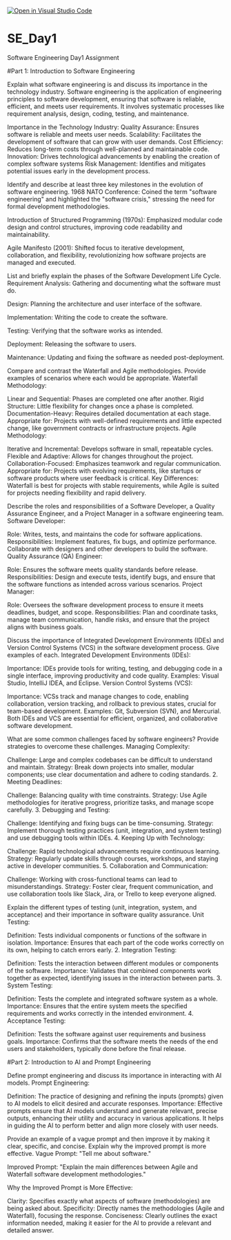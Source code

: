 [![Open in Visual Studio Code](https://classroom.github.com/assets/open-in-vscode-2e0aaae1b6195c2367325f4f02e2d04e9abb55f0b24a779b69b11b9e10269abc.svg)](https://classroom.github.com/online_ide?assignment_repo_id=15583345&assignment_repo_type=AssignmentRepo)
# SE_Day1
Software Engineering Day1 Assignment

#Part 1: Introduction to Software Engineering

Explain what software engineering is and discuss its importance in the technology industry.
Software engineering is the application of engineering principles to software development, ensuring that software is reliable, efficient, and meets user requirements. It involves systematic processes like requirement analysis, design, coding, testing, and maintenance.

Importance in the Technology Industry:
Quality Assurance: Ensures software is reliable and meets user needs.
Scalability: Facilitates the development of software that can grow with user demands.
Cost Efficiency: Reduces long-term costs through well-planned and maintainable code.
Innovation: Drives technological advancements by enabling the creation of complex software systems
Risk Management: Identifies and mitigates potential issues early in the development process.

Identify and describe at least three key milestones in the evolution of software engineering.
1968 NATO Conference: Coined the term "software engineering" and highlighted the "software crisis," stressing the need for formal development methodologies.

Introduction of Structured Programming (1970s): Emphasized modular code design and control structures, improving code readability and maintainability.

Agile Manifesto (2001): Shifted focus to iterative development, collaboration, and flexibility, revolutionizing how software projects are managed and executed.

List and briefly explain the phases of the Software Development Life Cycle.
Requirement Analysis: Gathering and documenting what the software must do.

Design: Planning the architecture and user interface of the software.

Implementation: Writing the code to create the software.

Testing: Verifying that the software works as intended.

Deployment: Releasing the software to users.

Maintenance: Updating and fixing the software as needed post-deployment.

Compare and contrast the Waterfall and Agile methodologies. Provide examples of scenarios where each would be appropriate.
Waterfall Methodology:

Linear and Sequential: Phases are completed one after another.
Rigid Structure: Little flexibility for changes once a phase is completed.
Documentation-Heavy: Requires detailed documentation at each stage.
Appropriate for: Projects with well-defined requirements and little expected change, like government contracts or infrastructure projects.
Agile Methodology:

Iterative and Incremental: Develops software in small, repeatable cycles.
Flexible and Adaptive: Allows for changes throughout the project.
Collaboration-Focused: Emphasizes teamwork and regular communication.
Appropriate for: Projects with evolving requirements, like startups or software products where user feedback is critical.
Key Differences: Waterfall is best for projects with stable requirements, while Agile is suited for projects needing flexibility and rapid delivery.

Describe the roles and responsibilities of a Software Developer, a Quality Assurance Engineer, and a Project Manager in a software engineering team.
Software Developer:

Role: Writes, tests, and maintains the code for software applications.
Responsibilities: Implement features, fix bugs, and optimize performance. Collaborate with designers and other developers to build the software.
Quality Assurance (QA) Engineer:

Role: Ensures the software meets quality standards before release.
Responsibilities: Design and execute tests, identify bugs, and ensure that the software functions as intended across various scenarios.
Project Manager:

Role: Oversees the software development process to ensure it meets deadlines, budget, and scope.
Responsibilities: Plan and coordinate tasks, manage team communication, handle risks, and ensure that the project aligns with business goals.

Discuss the importance of Integrated Development Environments (IDEs) and Version Control Systems (VCS) in the software development process. Give examples of each.
Integrated Development Environments (IDEs):

Importance: IDEs provide tools for writing, testing, and debugging code in a single interface, improving productivity and code quality.
Examples: Visual Studio, IntelliJ IDEA, and Eclipse.
Version Control Systems (VCS):

Importance: VCSs track and manage changes to code, enabling collaboration, version tracking, and rollback to previous states, crucial for team-based development.
Examples: Git, Subversion (SVN), and Mercurial.
Both IDEs and VCS are essential for efficient, organized, and collaborative software development.

What are some common challenges faced by software engineers? Provide strategies to overcome these challenges.
Managing Complexity:

Challenge: Large and complex codebases can be difficult to understand and maintain.
Strategy: Break down projects into smaller, modular components; use clear documentation and adhere to coding standards.
2. Meeting Deadlines:

Challenge: Balancing quality with time constraints.
Strategy: Use Agile methodologies for iterative progress, prioritize tasks, and manage scope carefully.
3. Debugging and Testing:

Challenge: Identifying and fixing bugs can be time-consuming.
Strategy: Implement thorough testing practices (unit, integration, and system testing) and use debugging tools within IDEs.
4. Keeping Up with Technology:

Challenge: Rapid technological advancements require continuous learning.
Strategy: Regularly update skills through courses, workshops, and staying active in developer communities.
5. Collaboration and Communication:

Challenge: Working with cross-functional teams can lead to misunderstandings.
Strategy: Foster clear, frequent communication, and use collaboration tools like Slack, Jira, or Trello to keep everyone aligned.

Explain the different types of testing (unit, integration, system, and acceptance) and their importance in software quality assurance.
 Unit Testing:

Definition: Tests individual components or functions of the software in isolation.
Importance: Ensures that each part of the code works correctly on its own, helping to catch errors early.
2. Integration Testing:

Definition: Tests the interaction between different modules or components of the software.
Importance: Validates that combined components work together as expected, identifying issues in the interaction between parts.
3. System Testing:

Definition: Tests the complete and integrated software system as a whole.
Importance: Ensures that the entire system meets the specified requirements and works correctly in the intended environment.
4. Acceptance Testing:

Definition: Tests the software against user requirements and business goals.
Importance: Confirms that the software meets the needs of the end users and stakeholders, typically done before the final release.

#Part 2: Introduction to AI and Prompt Engineering


Define prompt engineering and discuss its importance in interacting with AI models.
Prompt Engineering:

Definition: The practice of designing and refining the inputs (prompts) given to AI models to elicit desired and accurate responses.
Importance: Effective prompts ensure that AI models understand and generate relevant, precise outputs, enhancing their utility and accuracy in various applications. It helps in guiding the AI to perform better and align more closely with user needs.

Provide an example of a vague prompt and then improve it by making it clear, specific, and concise. Explain why the improved prompt is more effective.
Vague Prompt: "Tell me about software."

Improved Prompt: "Explain the main differences between Agile and Waterfall software development methodologies."

Why the Improved Prompt is More Effective:

Clarity: Specifies exactly what aspects of software (methodologies) are being asked about.
Specificity: Directly names the methodologies (Agile and Waterfall), focusing the response.
Conciseness: Clearly outlines the exact information needed, making it easier for the AI to provide a relevant and detailed answer.

